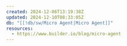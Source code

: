 ```yaml
---
created: 2024-12-06T13:19:38Z
updated: 2024-12-10T08:33:05Z
db: "[[!db/sw/Micro Agent|Micro Agent]]"
resources:
  - https://www.builder.io/blog/micro-agent
---
```


